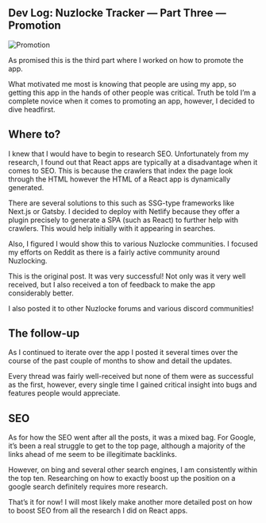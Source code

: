 ## Dev Log: Nuzlocke Tracker — Part Three — Promotion

![Promotion](https://cdn.hashnode.com/res/hashnode/image/upload/v1651104665701/etM8UuXdD.png)

As promised this is the third part where I worked on how to promote the app.

What motivated me most is knowing that people are using my app, so getting this app in the hands of other people was critical. Truth be told I’m a complete novice when it comes to promoting an app, however, I decided to dive headfirst.

## Where to?

I knew that I would have to begin to research SEO. Unfortunately from my research, I found out that React apps are typically at a disadvantage when it comes to SEO. This is because the crawlers that index the page look through the HTML however the HTML of a React app is dynamically generated.

There are several solutions to this such as SSG-type frameworks like Next.js or Gatsby. I decided to deploy with Netlify because they offer a plugin precisely to generate a SPA (such as React) to further help with crawlers. This would help initially with it appearing in searches.

Also, I figured I would show this to various Nuzlocke communities. I focused my efforts on Reddit as there is a fairly active community around Nuzlocking.

This is the original post. It was very successful! Not only was it very well received, but I also received a ton of feedback to make the app considerably better.

I also posted it to other Nuzlocke forums and various discord communities!

## The follow-up

As I continued to iterate over the app I posted it several times over the course of the past couple of months to show and detail the updates.

Every thread was fairly well-received but none of them were as successful as the first, however, every single time I gained critical insight into bugs and features people would appreciate.

## SEO

As for how the SEO went after all the posts, it was a mixed bag. For Google, it’s been a real struggle to get to the top page, although a majority of the links ahead of me seem to be illegitimate backlinks.

However, on bing and several other search engines, I am consistently within the top ten. Researching on how to exactly boost up the position on a google search definitely requires more research.

That’s it for now! I will most likely make another more detailed post on how to boost SEO from all the research I did on React apps.